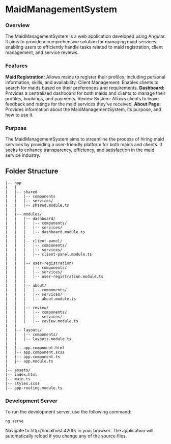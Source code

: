 # MaidManagementSystem

### Overview

The MaidManagementSystem is a web application developed using Angular. It aims to provide a comprehensive solution for managing maid services, enabling users to efficiently handle tasks related to maid registration, client management, and service reviews.

### Features

**Maid Registration:** Allows maids to register their profiles, including personal information, skills, and availability.
Client Management: Enables clients to search for maids based on their preferences and requirements.
**Dashboard:** Provides a centralized dashboard for both maids and clients to manage their profiles, bookings, and payments.
Review System: Allows clients to leave feedback and ratings for the maid services they've received.
**About Page:** Provides information about the MaidManagementSystem, its purpose, and how to use it.

### Purpose

The MaidManagementSystem aims to streamline the process of hiring maid services by providing a user-friendly platform for both maids and clients. It seeks to enhance transparency, efficiency, and satisfaction in the maid service industry.

## Folder Structure

```
|-- app
|   |
|   |-- shared
|   |   |-- components
|   |   |-- services/
|   |   |-- shared.module.ts
|   |
|   |-- modules/
|   |   |-- dashboard/
|   |   |   |-- components/
|   |   |   |-- services/
|   |   |   |-- dashboard.module.ts
|   |   |
|   |   |-- client-panel/
|   |   |   |-- components/
|   |   |   |-- services/
|   |   |   |-- client-panel.module.ts
|   |   |
|   |   |-- user-registration/
|   |   |   |-- components/
|   |   |   |-- services/
|   |   |   |-- user-registration.module.ts
|   |   |
|   |   |-- about/
|   |   |   |-- components/
|   |   |   |-- services/
|   |   |   |-- about.module.ts
|   |   |
|   |   |-- review/
|   |   |   |-- components/
|   |   |   |-- services/
|   |   |   |-- review.module.ts
|   |
|   |-- layouts/
|   |   |-- components/
|   |   |-- layouts.module.ts
|   |
|   |-- app.component.html
|   |-- app.component.scss
|   |-- app.component.ts
|   |-- app.module.ts
|
|-- assets/
|-- index.html
|-- main.ts
|-- styles.scss
|-- app-routing.module.ts
```

### Development Server

To run the development server, use the following command:

```
ng serve
```

Navigate to http://localhost:4200/ in your browser. The application will automatically reload if you change any of the source files.
